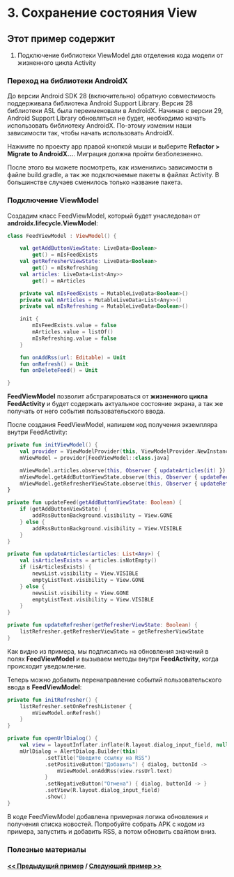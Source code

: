 # 3. Сохранение состояния View

## Этот пример содержит

1. Подключение библиотеки ViewModel для отделения кода модели от жизненного цикла Activity

### Переход на библиотеки AndroidX

До версии Android SDK 28 (включительно) обратную совместимость поддерживала библиотека Android Support Library. Версия 28 библиотеки ASL была переименовали в AndroidX. Начиная с версии 29, Android Support Library обновляться не будет, необходимо начать использовать библиотеку AndroidX. По-этому изменим наши зависимости так, чтобы начать использовать AndroidX.

Нажмите по проекту app правой кнопкой мыши и выберите **Refactor > Migrate to AndroidX...**. Миграция должна пройти безболезненно.

После этого вы можете посмотреть, как изменились зависимости в файле build.gradle, а так же подключаемые пакеты в файлах Activity. В большинстве случаев сменилось только название пакета.

### Подключение ViewModel

Создадим класс FeedViewModel, который будет унаследован от **androidx.lifecycle.ViewModel**:

```kotlin
class FeedViewModel : ViewModel() {

    val getAddButtonViewState: LiveData<Boolean>
        get() = mIsFeedExists
    val getRefresherViewState: LiveData<Boolean>
        get() = mIsRefreshing
    val articles: LiveData<List<Any>>
        get() = mArticles

    private val mIsFeedExists = MutableLiveData<Boolean>()
    private val mArticles = MutableLiveData<List<Any>>()
    private val mIsRefreshing = MutableLiveData<Boolean>()

    init {
        mIsFeedExists.value = false
        mArticles.value = listOf()
        mIsRefreshing.value = false
    }

    fun onAddRss(url: Editable) = Unit
    fun onRefresh() = Unit
    fun onDeleteFeed() = Unit

}
```

**FeedViewModel** позволит абстрагироваться от **жизненного цикла FeedActivity** и будет содержать актуальное состояние экрана, а так же получать от него события пользовательского ввода.

После создания FeedViewModel, напишем код получения экземпляра внутри FeedActivity:

```kotlin
private fun initViewModel() {
    val provider = ViewModelProvider(this, ViewModelProvider.NewInstanceFactory())
    mViewModel = provider[FeedViewModel::class.java]

    mViewModel.articles.observe(this, Observer { updateArticles(it) })
    mViewModel.getAddButtonViewState.observe(this, Observer { updateFeed(it) })
    mViewModel.getRefresherViewState.observe(this, Observer { updateRefresher(it) })
}

private fun updateFeed(getAddButtonViewState: Boolean) {
    if (getAddButtonViewState) {
        addRssButtonBackground.visibility = View.GONE
    } else {
        addRssButtonBackground.visibility = View.VISIBLE
    }
}

private fun updateArticles(articles: List<Any>) {
    val isArticlesExists = articles.isNotEmpty()
    if (isArticlesExists) {
        newsList.visibility = View.VISIBLE
        emptyListText.visibility = View.GONE
    } else {
        newsList.visibility = View.GONE
        emptyListText.visibility = View.VISIBLE
    }
}

private fun updateRefresher(getRefresherViewState: Boolean) {
    listRefresher.getRefresherViewState = getRefresherViewState
}
```

Как видно из примера, мы подписались на обновления значений в полях **FeedViewModel** и вызываем методы внутри **FeedActivity**, когда происходит уведомление.

Теперь можно добавить перенаправление событий пользовательского ввода в **FeedViewModel**:

```kotlin
private fun initRefresher() {
    listRefresher.setOnRefreshListener {
        mViewModel.onRefresh()
    }
}

private fun openUrlDialog() {
    val view = layoutInflater.inflate(R.layout.dialog_input_field, null, e)
    mUrlDialog = AlertDialog.Builder(this)
            .setTitle("Введите ссылку на RSS")
            .setPositiveButton("Добавить") { dialog, buttonId ->
                mViewModel.onAddRss(view.rssUrl.text)
            }
            .setNegativeButton("Отмена") { dialog, buttonId -> }
            .setView(R.layout.dialog_input_field)
            .show()
}
```

В коде FeedViewModel добавлена примерная логика обновления и получения списка новостей. Попробуйте собрать APK с кодом из примера, запустить и добавить RSS, а потом обновить свайпом вниз.

### Полезные материалы

#### [<< Предыдущий пример](../rss_parser_2) / [Следующий пример >>](../rss_parser_4)